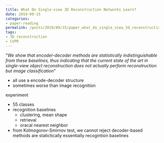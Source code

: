 ```yaml
---
title: What Do Single-view 3D Reconstruction Networks Learn?
date: 2019-09-15
categories:
- paper-reading
permalink: /posts/2019/09/15/paper_what_do_single_view_3d_reconstruction_learn/
tags:
- 3D reconstruction
- CVPR
---
```




"*We show that encoder-decoder methods are statistically indistinguishable from these baselines, thus indicating that the current state of the art in single-view object reconstruction does not actually perform reconstruction but image classification*"
- all use a encode-decoder structure
- sometimes worse than image recognition

experiment
- 55 classes
- recognition baselines
    - clustering, mean shape
    - retrieval
    - oracal nearest neighbor
- from Kolmogorov-Smirnov test, we cannot reject decoder-based methods are statictically essentially recogintion baselines
